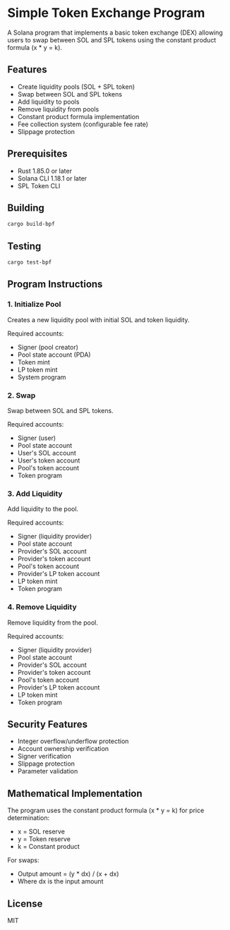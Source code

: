 # Simple Token Exchange Program

A Solana program that implements a basic token exchange (DEX) allowing users to swap between SOL and SPL tokens using the constant product formula (x * y = k).

## Features

- Create liquidity pools (SOL + SPL token)
- Swap between SOL and SPL tokens
- Add liquidity to pools
- Remove liquidity from pools
- Constant product formula implementation
- Fee collection system (configurable fee rate)
- Slippage protection

## Prerequisites

- Rust 1.85.0 or later
- Solana CLI 1.18.1 or later
- SPL Token CLI

## Building

```bash
cargo build-bpf
```

## Testing

```bash
cargo test-bpf
```

## Program Instructions

### 1. Initialize Pool

Creates a new liquidity pool with initial SOL and token liquidity.

Required accounts:

- Signer (pool creator)
- Pool state account (PDA)
- Token mint
- LP token mint
- System program

### 2. Swap

Swap between SOL and SPL tokens.

Required accounts:

- Signer (user)
- Pool state account
- User's SOL account
- User's token account
- Pool's token account
- Token program

### 3. Add Liquidity

Add liquidity to the pool.

Required accounts:

- Signer (liquidity provider)
- Pool state account
- Provider's SOL account
- Provider's token account
- Pool's token account
- Provider's LP token account
- LP token mint
- Token program

### 4. Remove Liquidity

Remove liquidity from the pool.

Required accounts:

- Signer (liquidity provider)
- Pool state account
- Provider's SOL account
- Provider's token account
- Pool's token account
- Provider's LP token account
- LP token mint
- Token program

## Security Features

- Integer overflow/underflow protection
- Account ownership verification
- Signer verification
- Slippage protection
- Parameter validation

## Mathematical Implementation

The program uses the constant product formula (x * y = k) for price determination:

- x = SOL reserve
- y = Token reserve
- k = Constant product

For swaps:

- Output amount = (y * dx) / (x + dx)
- Where dx is the input amount

## License

MIT
